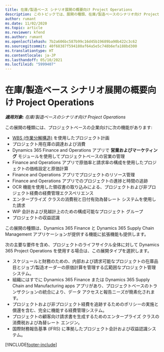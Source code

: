 ```yaml
---
title: 在庫/製造ベース シナリオ展開の概要向け Project Operations
description: このトピックでは、展開の種類、在庫/製造ベースのシナリオ向け Project Operations について説明します。
author: rumant
ms.date: 11/02/2020
ms.topic: article
ms.reviewer: kfend
ms.author: rumant
ms.openlocfilehash: 7b2a606bc587b99c16d45b19689ba90b422c3c62
ms.sourcegitcommit: 40f68387f594180af64a5e5c748b6efa188bd300
ms.translationtype: HT
ms.contentlocale: ja-JP
ms.lasthandoff: 05/10/2021
ms.locfileid: "5999407"
---
```

# <a name="project-operations-for-stockedproduction-based-scenarios-deployment-overview"></a>在庫/製造ベース シナリオ展開の概要向け Project Operations

_**適用対象:** 在庫/製造ベースのシナリオ向け Project Operations_


この展開の種類には、プロジェクトベースの企業向けに次の機能があります:

- [WBS (作業分解構造)](work-breakdown-structures.md) を使用したプロジェクト計画
- プロジェクト用在庫の調達および消費
- Dynamics 365 Finance and Operations アプリで **営業およびマーケティング** モジュールを使用してプロジェクトベースの営業の管理
- Finance and Operations アプリで原価率と請求率の構成を使用したプロジェクトの価格設定と原価計算
- Finance and Operations アプリでプロジェクトのリソース管理
- Finance and Operations アプリでのプロジェクトの進捗と時間の追跡
- OCR 機能を使用した領収書の取り込みによる、プロジェクトおよび非プロジェクト経費の経費管理エクスペリエンス
- エンタープライズ クラスの消費税と日付有効為替レート システムを使用した請求
- WIP 会計および見越計上のための構成可能なプロジェクト グループ
- プロジェクトの収益認識

この展開の種類は、Dynamics 365 Finance と Dynamics 365 Supply Chain Management アプリケーションが提供する機能に拡張機能も提供します。

次の主要な要件を含め、プロジェクトのライフサイクル全体に対して Dynamics 365 Project Operations を使用する場合は、この展開タイプを選択します。

- スケジュールと財務のための、内部および請求可能なプロジェクトの在庫品目とジョブ/製造オーダーの原価計算を管理する広範囲なプロジェクト管理システム。
- 組織にはすでに Dynamics 365 Finance または Dynamics 365 Supply Chain and Manufacturing apps アプリがあり、プロジェクトベースのトランザクションの統合により、データ アクセスと報告ニーズが簡素化されます。
- プロジェクトおよび非プロジェクト経費を追跡するためのポリシーの実施と償還を含む、完全に機能する経費管理システム。
- プロジェクトの顧客向け請求書を生成するためのエンタープライズ クラスの消費税および為替レート エンジン。
- 国際財務報告基準 (IFRS) に準拠したプロジェクト会計および収益認識システム。



[!INCLUDE[footer-include](../includes/footer-banner.md)]